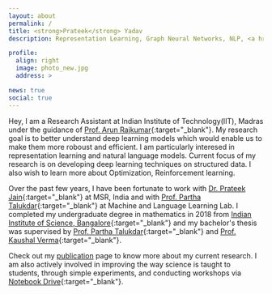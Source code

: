 ```yaml
---
layout: about
permalink: /
title: <strong>Prateek</strong> Yadav
description: Representation Learning, Graph Neural Networks, NLP, <a href="https://www.iisc.ac.in/">Indian Institute of Science, Bangalore </a>.

profile:
  align: right
  image: photo_new.jpg
  address: >

news: true
social: true
---
```


Hey, I am a Research Assistant at Indian Institute of Technology(IIT), Madras under the guidance of [Prof. Arun Rajkumar](https://sites.google.com/view/arun-rajkumar){:target="_blank"}. My research goal is to better understand deep learning models which would enable us to make them more roboust and efficient. I am particularly interesed in representation learning and natural language models. Current focus of my research is on developing deep learning techniques on structured data. I also wish to learn more about Optimization, Reinforcement learning.

Over the past few years, I have been fortunate to work with [Dr. Prateek Jain](https://www.prateekjain.org){:target="_blank"} at MSR, India and with [Prof. Partha Talukdar](http://talukdar.net){:target="_blank"} at Machine and Language Learning Lab. I completed my undergraduate degree in mathematics in 2018 from [Indian Institute of Science, Bangalore](https://www.iisc.ac.in/){:target="_blank"} and my bachelor's thesis was supervised by [Prof. Partha Talukdar](http://talukdar.net){:target="_blank"} and [Prof. Kaushal Verma](http://math.iisc.ac.in/~kverma/){:target="_blank"}. 

Check out my [publication](/publications/) page to know more about my current research. I am also actively involved in improving the way science is taught to students, through simple experiments, and conducting workshops via [Notebook Drive](https://www.iisc.ac.in/outreach/activities/notebook-drive/){:target="_blank"}.